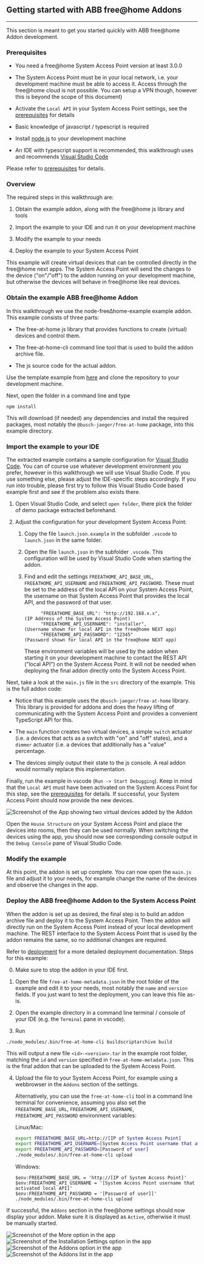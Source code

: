 ## Getting started with ABB free@home Addons

------------------------------------------------------------------------

This section is meant to get you started quickly with ABB free@home Addon development.

### Prerequisites

- You need a free@home System Access Point version at least 3.0.0

- The System Access Point must be in your local network, i.e. your development machine must be able to access it.
  Access through the free@home cloud is not possible. You can setup a VPN though, however this is
  beyond the scope of this document)

- Activate the `Local API` in your System Access Point settings, see the
  [prerequisites](Prerequisites) for details

- Basic knowledge of javascript / typescript is required

- Install [node.js](https://nodejs.org/en/download/) to your development machine

- An IDE with typescript support is recommended, this walkthrough uses and recommends
  [Visual Studio Code](https://code.visualstudio.com/download)

Please refer to [prerequisites](Prerequisites) for details.

### Overview

The required steps in this walkthrough are:

1. Obtain the example addon, along with the free@home js library and tools

2. Import the example to your IDE and run it on your development machine

3. Modify the example to your needs

4. Deploy the example to your System Access Point

This example will create virtual devices that can be controlled directly in the free@home next apps.
The System Access Point will send the changes to the device ("on"/"off") to the addon running on your development
machine, but otherwise the devices will behave in free@home like real devices.

### Obtain the example ABB free@home Addon

In this walkthrough we use the node-free∆home-example example addon. This example consists of three parts:

- The free-at-home js library that provides functions to create (virtual) devices and control them.

- The free-at-home-cli command line tool that is used to build the addon archive file.

- The js source code for the actual addon.

Use the template example from [here](https://github.com/Busch-Jaeger/node-free-at-home-example) and clone the repository to your development machine.

Next, open the folder in a command line and type

```shell
npm install
```

This will download (if needed) any dependencies and install the required packages, most notably the
`@busch-jaeger/free-at-home` package, into this example directory.

### Import the example to your IDE

The extracted example contains a sample configuration for
[Visual Studio Code](https://code.visualstudio.com/). You can of course use whatever development
environment you prefer, however in this walkthrough we will use Visual Studio Code. If you use
something else, please adjust the IDE-specific steps accordingly. If you run into trouble, please
first try to follow this Visual Studio Code based example first and see if the problem also exists
there.

1. Open Visual Studio Code, and select `open folder`, there pick the folder of demo package
   extracted beforehand.

2. Adjust the configuration for your development System Access Point:

   1. Copy the file `launch.json.example` in the subfolder `.vscode` to `launch.json` in the same folder.

   2. Open the file `launch.json` in the subfolder `.vscode`. This configuration will be used by
      Visual Studio Code when starting the addon.

   3. Find and edit the settings `FREEATHOME_API_BASE_URL`, `FREEATHOME_API_USERNAME` and
      `FREEATHOME_API_PASSWORD`. These must be set to the address of the local API on your System Access Point,
      the username on that System Access Point that provides the local API, and the password of that user.
      ```
            "FREEATHOME_BASE_URL": "http://192.168.x.x",              (IP Address of the System Access Point)
            "FREEATHOME_API_USERNAME": "installer",                   (Username shown for local API in the free@home NEXT app)
            "FREEATHOME_API_PASSWORD": "12345"                        (Password shown for local API in the free@home NEXT app)
      ```

      These environment variables will be used by the addon when starting it on your development
      machine to contact the REST API ("local API") on the System Access Point. It will not be needed when
      deploying the final addon directly onto the System Access Point.

Next, take a look at the `main.js` file in the `src` directory of the example. This is the full
addon code:

- Notice that this example uses the `@busch-jaeger/free-at-home` library. This library is provided for addons and
  does the heavy lifting of communicating with the System Access Point and provides a convenient TypeScript API
  for this.

- The `main` function creates two virtual devices, a simple `switch` actuator (i.e. a devices that
  acts as a switch with "on" and "off" states), and a `dimmer` actuator (i.e. a devices that
  additionally has a "value" percentage.

- The devices simply output their state to the js console. A real addon would normally replace this
  implementation.

Finally, run the example in vscode (`Run -> Start Debugging`). Keep in mind that the `Local API`
must have been activated on the System Access Point for this step, see the
[prerequisites](prerequisites) for details. If successful, your System Access Point should now
provide the new devices.

![Screenshot of the App showing two virtual devices added by the Addon](https://user-images.githubusercontent.com/5108878/224991173-f80bfd03-99ce-4f86-8d3a-64d32c583726.png)


Open the `House Structure` on your System Access Point and place the devices into rooms,
then they can be used normally. When switching the devices using the app, you should now see
corresponding console output in the `Debug Console` pane of Visual Studio Code.

### Modify the example

At this point, the addon is set up complete. You can now open the `main.js` file and adjust it to
your needs, for example change the name of the devices and observe the changes in the app.

### Deploy the ABB free@home Addon to the System Access Point

When the addon is set up as desired, the final step is to build an addon archive file and deploy
it to the System Access Point. Then the addon will directly run on the System Access Point instead of your local development
machine. The REST interface to the System Access Point that is used by the addon remains the same, so no
additional changes are required.

Refer to [deployment](deployment) for a more detailed deployment documentation. Steps
for this example:

0. Make sure to stop the addon in your IDE first.

1. Open the file `free-at-home-metadata.json` in the root folder of the example and edit it to your
   needs, most notably the `name` and `version` fields. If you just want to test the deployment, you
   can leave this file as-is.

2. Open the example directory in a command line terminal / console of your IDE (e.g. the `Terminal`
   pane in vscode).

3. Run
  ```shell
  ./node_modules/.bin/free-at-home-cli buildscriptarchive build
  ```

  This will output a new file `<id>-<version>.tar` in the example root folder, matching the `id` and
  `version` specified in `free-at-home-metadata.json`. This is the final addon that can be uploaded
  to the System Access Point.

4. Upload the file to your System Access Point, for example using a webbrowser in the `Addons` section of the
   settings.

   Alternatively, you can use the `free-at-home-cli` tool in a command line terminal for
   convenience, assuming you also set the `FREEATHOME_BASE_URL`, `FREEATHOME_API_USERNAME`,
   `FREEATHOME_API_PASSWORD` environment variables:

   Linux/Mac:
   ```bash
   export FREEATHOME_BASE_URL=http://[IP of System Access Point]
   export FREEATHOME_API_USERNAME=[System Access Point username that activated local API]
   export FREEATHOME_API_PASSWORD=[Password of user]
   ./node_modules/.bin/free-at-home-cli upload
   ```

   Windows:
   ```
   $env:FREEATHOME_BASE_URL = 'http://[IP of System Access Point]'
   $env:FREEATHOME_API_USERNAME = '[System Access Point username that activated local API]'
   $env:FREEATHOME_API_PASSWORD = '[Password of user]]'
   ./node_modules/.bin/free-at-home-cli upload
   ```

If successful, the `Addons` section in the free@home settings should now display your addon.
Make sure it is displayed as `Active`, otherwise it must be manually started.

![Screenshot of the More option in the app](img/getting-started/addon_active_1.jpg)
![Screenshot of the Installation Settings option in the app](img/getting-started/addon_active_2.jpg)
![Screenshot of the Addons option in the app](img/getting-started/addon_active_3.jpg)
![Screenshot of the Addons list in the app](img/getting-started/addon_active_4.jpg)
